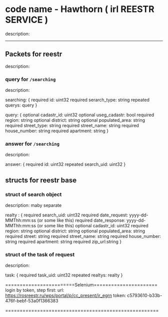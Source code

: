 # code name - Hawthorn ( irl REESTR SERVICE )

  description:

* * *

## Packets for reestr

  description:

### query for `/searching`

  description:

  searching: {
   required id: uint32
   required serarch_type: string
   repeated querys: query
  }

  query: {
   optional сadastr_id: uint32
   optional useg_сadastr: bool
   required region: string
   optional district: string
   optional populated_area: string
   required street_type: string
   required street_name: string
   required house_number: string
   required apartment: string
  }

### answer for `/searching`

  description:

  answer: {
      required id: uint32
      repeated search_uid: uint32
  }

## structs for reestr base

### struct of search object

  description: maby separate

  realty : {
      required search_uid: uint32
      required date_request: yyyy-dd-MMThh:mm:ss (or some like this)
      required date_response: yyyy-dd-MMThh:mm:ss (or some like this)
      optional сadastr_id: uint32
      required region: string
      optional district: string
      optional populated_area: string
      required street: string
      required street_name: string
      required house_number: string
      required apartment: string
      required zip_url:string
    }

### struct of the task of request

  description:

  task: {
      required task_uid: uint32
      repeated realtys: realty
  }

  ========================Selenium======================
  login by token, step first:
  url: <https://rosreestr.ru/wps/portal/p/cc_present/ir_egrn>
  token: c5793610-b33b-476f-bebf-53a0f1366383

  =====================================================
